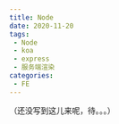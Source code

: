 ```yaml
---
title: Node
date: 2020-11-20
tags:
 - Node
 - koa
 - express
 - 服务端渲染
categories: 
 - FE
---
```


（还没写到这儿来呢，待。。。）
